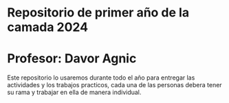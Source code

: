 # Repositorio de primer año de la camada 2024
# Profesor: Davor Agnic

Este repositorio lo usaremos durante todo el año para entregar las actividades y los trabajos practicos, cada una de las personas debera tener su rama y trabajar en ella de manera individual.

